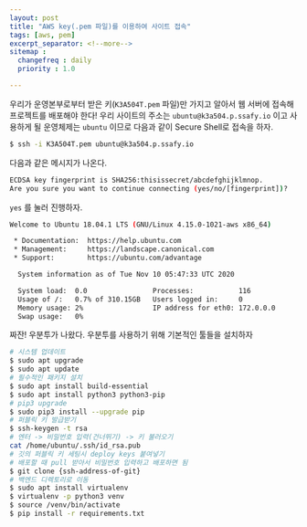```yaml
---
layout: post
title: "AWS key(.pem 파일)를 이용하여 사이트 접속"
tags: [aws, pem]
excerpt_separator: <!--more-->
sitemap :
  changefreq : daily
  priority : 1.0

---
```


우리가 운영본부로부터 받은 키(`K3A504T.pem` 파일)만 가지고 알아서 웹 서버에 접속해 프로젝트를 배포해야 한다! <!--more-->우리 사이트의 주소는 `ubuntu@k3a504.p.ssafy.io` 이고 사용하게 될 운영체제는 `ubuntu` 이므로 다음과 같이 Secure Shell로 접속을 하자.



```bash
$ ssh -i K3A504T.pem ubuntu@k3a504.p.ssafy.io
```

다음과 같은 메시지가 나온다. 

```bash
ECDSA key fingerprint is SHA256:thisissecret/abcdefghijklmnop.
Are you sure you want to continue connecting (yes/no/[fingerprint])?
```

`yes` 를 눌러 진행하자.

```bash
Welcome to Ubuntu 18.04.1 LTS (GNU/Linux 4.15.0-1021-aws x86_64)

 * Documentation:  https://help.ubuntu.com
 * Management:     https://landscape.canonical.com
 * Support:        https://ubuntu.com/advantage

  System information as of Tue Nov 10 05:47:33 UTC 2020

  System load:  0.0                Processes:           116
  Usage of /:   0.7% of 310.15GB   Users logged in:     0
  Memory usage: 2%                 IP address for eth0: 172.0.0.0
  Swap usage:   0%
```

짜잔! 우분투가 나왔다. 우분투를 사용하기 위해 기본적인 툴들을 설치하자

```bash
# 시스템 업데이트
$ sudo apt upgrade
$ sudo apt update
# 필수적인 패키지 설치
$ sudo apt install build-essential
$ sudo apt install python3 python3-pip
# pip3 upgrade
$ sudo pip3 install --upgrade pip
# 퍼블릭 키 발급받기
$ ssh-keygen -t rsa
# 엔터 -> 비밀번호 입력(건너뛰기) -> 키 불러오기
cat /home/ubuntu/.ssh/id_rsa.pub
# 깃의 퍼블릭 키 세팅시 deploy keys 붙여넣기
# 배포할 때 pull 받아서 비밀번호 입력하고 배포하면 됨
$ git clone {ssh-address-of-git}
# 백엔드 디렉토리로 이동
$ sudo apt install virtualenv
$ virtualenv -p python3 venv
$ source /venv/bin/activate
$ pip install -r requirements.txt
```

